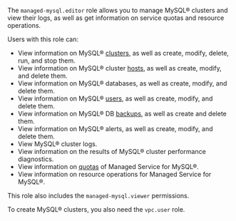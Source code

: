 The `managed-mysql.editor` role allows you to manage MySQL® clusters and view their logs, as well as get information on service quotas and resource operations.

Users with this role can:
* View information on MySQL® [clusters](../../managed-mysql/concepts/index.md), as well as create, modify, delete, run, and stop them.
* View information on MySQL® cluster [hosts](../../managed-mysql/concepts/instance-types.md), as well as create, modify, and delete them.
* View information on MySQL® databases, as well as create, modify, and delete them.
* View information on MySQL® [users](../../managed-mysql/concepts/user-rights.md), as well as create, modify, and delete them.
* View information on MySQL® DB [backups](../../managed-mysql/concepts/backup.md), as well as create and delete them.
* View information on MySQL® alerts, as well as create, modify, and delete them.
* View MySQL® cluster logs.
* View information on the results of MySQL® cluster performance diagnostics.
* View information on [quotas](../../managed-mysql/concepts/limits.md#mmy-quotas) of Managed Service for MySQL®.
* View information on resource operations for Managed Service for MySQL®.

This role also includes the `managed-mysql.viewer` permissions.

To create MySQL® clusters, you also need the `vpc.user` role.